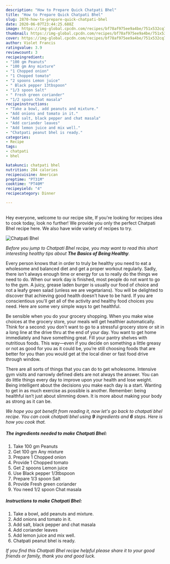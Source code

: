 ```yaml
---
description: "How to Prepare Quick Chatpati Bhel"
title: "How to Prepare Quick Chatpati Bhel"
slug: 2870-how-to-prepare-quick-chatpati-bhel
date: 2020-06-07T23:44:25.688Z
image: https://img-global.cpcdn.com/recipes/bf78af975ee9a4be/751x532cq70/chatpati-bhel-recipe-main-photo.jpg
thumbnail: https://img-global.cpcdn.com/recipes/bf78af975ee9a4be/751x532cq70/chatpati-bhel-recipe-main-photo.jpg
cover: https://img-global.cpcdn.com/recipes/bf78af975ee9a4be/751x532cq70/chatpati-bhel-recipe-main-photo.jpg
author: Violet Francis
ratingvalue: 3.9
reviewcount: 3
recipeingredient:
- "100 gm Peanuts"
- "100 gm Any mixture"
- "1 Chopped onion"
- "1 Chopped tomato"
- "2 spoons Lemon juice"
- " Black pepper 13tbspoon"
- "1/3 spoon Salt"
- " Fresh green coriander"
- "1/2 spoon Chat masala"
recipeinstructions:
- "Take a bowl, add peanuts and mixture."
- "Add onions and tomato in it."
- "Add salt, black pepper and chat masala"
- "Add coriander leaves"
- "Add lemon juice and mix well."
- "Chatpati peanut bhel is ready."
categories:
- Recipe
tags:
- chatpati
- bhel

katakunci: chatpati bhel 
nutrition: 284 calories
recipecuisine: American
preptime: "PT31M"
cooktime: "PT40M"
recipeyield: "4"
recipecategory: Dinner

---
```

<br>
Hey everyone, welcome to our recipe site, If you're looking for recipes idea to cook today, look no further! We provide you only the perfect Chatpati Bhel recipe here. We also have wide variety of recipes to try.
<br>


![Chatpati Bhel](https://img-global.cpcdn.com/recipes/bf78af975ee9a4be/751x532cq70/chatpati-bhel-recipe-main-photo.jpg)

<i>Before you jump to Chatpati Bhel recipe, you may want to read this short interesting healthy tips about <strong>The Basics of Being Healthy</strong>.</i>

Every person knows that in order to truly be healthy you need to eat a wholesome and balanced diet and get a proper workout regularly. Sadly, there isn't always enough time or energy for us to really do the things we need to do. When our work day is finished, most people do not want to go to the gym. A juicy, grease laden burger is usually our food of choice and not a leafy green salad (unless we are vegetarians). You will be delighted to discover that achieving good health doesn't have to be hard. If you are conscientious you'll get all of the activity and healthy food choices you need. Here are some very simple ways to get healthful.

Be sensible when you do your grocery shopping. When you make wise choices at the grocery store, your meals will get healthier automatically. Think for a second: you don't want to go to a stressful grocery store or sit in a long line at the drive thru at the end of your day. You want to get home immediately and have something great. Fill your pantry shelves with nutritious foods. This way—even if you decide on something a little greasy or not as good for you as it could be, you’re still choosing foods that are better for you than you would get at the local diner or fast food drive through window.

There are all sorts of things that you can do to get wholesome. Intensive gym visits and narrowly defined diets are not always the answer. You can do little things every day to improve upon your health and lose weight. Being intelligent about the decisions you make each day is a start. Wanting to get in as much exercise as possible is another. Remember: being healthful isn’t just about slimming down. It is more about making your body as strong as it can be. 


<i>We hope you got benefit from reading it, now let's go back to chatpati bhel recipe. You can cook chatpati bhel using <strong>9</strong> ingredients and <strong>6</strong> steps. Here is how you cook that.
</i>

##### The ingredients needed to make Chatpati Bhel:

1. Take 100 gm Peanuts
1. Get 100 gm Any mixture
1. Prepare 1 Chopped onion
1. Provide 1 Chopped tomato
1. Get 2 spoons Lemon juice
1. Use  Black pepper 1/3tbspoon
1. Prepare 1/3 spoon Salt
1. Provide  Fresh green coriander
1. You need 1/2 spoon Chat masala


##### Instructions to make Chatpati Bhel:

1. Take a bowl, add peanuts and mixture.
1. Add onions and tomato in it.
1. Add salt, black pepper and chat masala
1. Add coriander leaves
1. Add lemon juice and mix well.
1. Chatpati peanut bhel is ready.


<i>If you find this Chatpati Bhel recipe helpful please share it to your good friends or family, thank you and good luck.</i>
